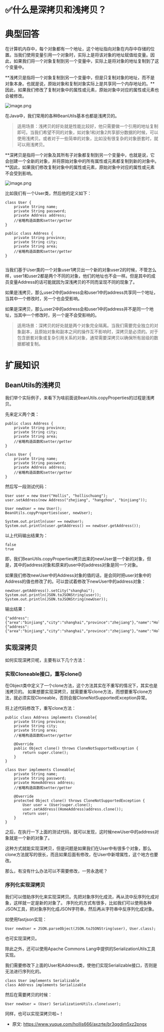 # ✅什么是深拷贝和浅拷贝？
<!--page header-->

<a name="yxeo2"></a>
# 典型回答

在计算机内存中，每个对象都有一个地址，这个地址指向对象在内存中存储的位置。当我们使用变量引用一个对象时，实际上是将该对象的地址赋值给变量。因此，如果我们将一个对象复制到另一个变量中，实际上是将对象的地址复制到了这个变量中。

**浅拷贝是指将一个对象复制到另一个变量中，但是只复制对象的地址，而不是对象本身。也就是说，原始对象和复制对象实际上是共享同一个内存地址的。**因此，如果我们修改了复制对象中的属性或元素，原始对象中对应的属性或元素也会被修改。

![image.png](./img/NqQpgE8BkS-Dp0UM/1676783507992-17834cb9-e2a9-4e59-aba7-5153a32a5ef5-434318.png)

在Java中，我们常用的各种BeanUtils基本也都是浅拷贝的。

> 适用场景：浅拷贝的好处就是性能比较好，他只需要做一个引用的地址复制即可。当我们希望不同的对象，如对象1和对象2共享部分数据的时候，可以使用浅拷贝。或者对于一些简单的对象，比如没有很复杂的对象嵌套时，就可以用浅拷贝。


**深拷贝是指将一个对象及其所有子对象都复制到另一个变量中，也就是说，它会创建一个全新的对象，并将原始对象中的所有属性或元素都复制到新的对象中。**因此，如果我们修改复制对象中的属性或元素，原始对象中对应的属性或元素不会受到影响。

![image.png](./img/NqQpgE8BkS-Dp0UM/1676783597206-2d0338bb-15c2-438e-8692-f17d01aa9fb6-078839.png)

比如我们有一个User类，然后他的定义如下：

```
class User {
    private String name;
    private String password;
    private Address address;
    //省略构造函数和setter/getter
}

public class Address {
    private String province;
    private String city;
    private String area;
    //省略构造函数和setter/getter
}


```

当我们基于User类的一个对象user1拷贝出一个新的对象user2的时候，不管怎么样，user1和user2都是两个不同的对象，他们的地址也不会一样。但是其中的成员变量Address的话可能就因为深浅拷贝的不同而呈现不同的现象了。

如果是浅拷贝，那么user2中的address会和user1中的address共享同一个地址，当其中一个修改时，另一个也会受影响。

如果是深拷贝，那么user2中的address会和user1中的address并不是同一个地址，当其中一个修改时，另一个是不会受影响的。

> 适用场景：深拷贝的好处就是两个对象完全隔离。当我们需要完全独立的对象副本，且原始对象和副本之间的操作互不影响时，深拷贝是必须的。对于包含嵌套对象或复杂引用关系的对象，通常需要深拷贝以确保所有层级的数据都被复制。

<a name="iynef"></a>
# 扩展知识

<a name="Ap5QO"></a>
## BeanUtils的浅拷贝

我们举个实际例子，来看下为啥前面说BeanUtils.copyProperties的过程是浅拷贝。

先来定义两个类：

```
public class Address {
    private String province;
    private String city;
    private String area;
    //省略构造函数和setter/getter
}

class User {
    private String name;
    private String password;
    private Address address;
    //省略构造函数和setter/getter
}
```

然后写一段测试代码：

```
User user = new User("Hollis", "hollischuang");
user.setAddress(new Address("zhejiang", "hangzhou", "binjiang"));

User newUser = new User();
BeanUtils.copyProperties(user, newUser);

System.out.println(user == newUser);
System.out.println(user.getAddress() == newUser.getAddress());
```

以上代码输出结果为：

```
false
true
```

即，我们BeanUtils.copyProperties拷贝出来的newUser是一个新的对象，但是，其中的address对象和原来的user中的address对象是同一个对象。

如果我们修改newUser中的Address对象的值的话，是会同时把user对象中的Address的值也修改了的。可以尝试着修改下newUser中的address对象：

```
newUser.getAddress().setCity("shanghai");
System.out.println(JSON.toJSONString(user));
System.out.println(JSON.toJSONString(newUser));
```

输出结果：

```
{"address":{"area":"binjiang","city":"shanghai","province":"zhejiang"},"name":"Hollis","password":"hollischuang"}
{"address":{"area":"binjiang","city":"shanghai","province":"zhejiang"},"name":"Hollis","password":"hollischuang"}
```
<a name="WsnI0"></a>
## 
<a name="vyeWt"></a>
## 实现深拷贝

如何实现深拷贝呢，主要有以下几个方法：

<a name="ieD9U"></a>
### 实现Cloneable接口，重写clone()

在Object类中定义了一个clone方法，这个方法其实在不重写的情况下，其实也是浅拷贝的。
如果想要实现深拷贝，就需要重写clone方法，而想要重写clone方法，就必须实现Cloneable，否则会报CloneNotSupportedException异常。

将上述代码修改下，重写clone方法：

```
public class Address implements Cloneable{
    private String province;
    private String city;
    private String area;
    //省略构造函数和setter/getter

    @Override
    public Object clone() throws CloneNotSupportedException {
        return super.clone();
    }
}

class User implements Cloneable{
    private String name;
    private String password;
    private HomeAddress address;
    //省略构造函数和setter/getter

    @Override
    protected Object clone() throws CloneNotSupportedException {
        User user = (User)super.clone();
        user.setAddress((HomeAddress)address.clone());
        return user;
    }
}
```

之后，在执行一下上面的测试代码，就可以发现，这时候newUser中的address对象就是一个新的对象了。

这种方式就能实现深拷贝，但是问题是如果我们在User中有很多个对象，那么clone方法就写的很长，而且如果后面有修改，在User中新增属性，这个地方也要改。

那么，有没有什么办法可以不需要修改，一劳永逸呢？

<a name="JztWm"></a>
### 序列化实现深拷贝

我们可以借助序列化来实现深拷贝。先把对象序列化成流，再从流中反序列化成对象，这样就一定是新的对象了。
序列化的方式有很多，比如我们可以使用各种JSON工具，把对象序列化成JSON字符串，然后再从字符串中反序列化成对象。

如使用fastjson实现：

```
User newUser = JSON.parseObject(JSON.toJSONString(user), User.class);
```

也可实现深拷贝。

除此之外，还可以使用Apache Commons Lang中提供的SerializationUtils工具实现。

我们需要修改下上面的User和Address类，使他们实现Serializable接口，否则是无法进行序列化的。

```
class User implements Serializable
class Address implements Serializable
```

然后在需要拷贝的时候：
```
User newUser = (User) SerializationUtils.clone(user);
```

同样，也可以实现深拷贝啦~！


<!--page footer-->
- 原文: <https://www.yuque.com/hollis666/axzrte/br3qgdim5xz2pngx>
